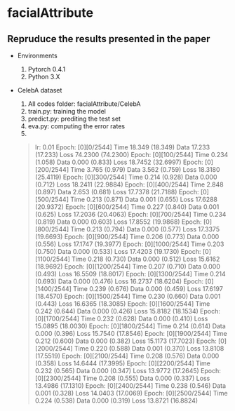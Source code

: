 # facialAttribute

## Repruduce the results presented in the paper

- Environments
  1. Pytorch 0.4.1
  2. Python 3.X
  
- CelebA dataset
  1. All codes folder: facialAttribute/CelebA 
  2. train.py: training the model
  3. predict.py: prediting the test set
  4. eva.py: computing the error rates
  5. 
  >lr: 0.01
Epoch: [0][0/2544]	Time 18.349 (18.349)	Data 17.233 (17.233)	Loss 74.2300 (74.2300)
Epoch: [0][100/2544]	Time 0.234 (1.058)	Data 0.000 (0.833)	Loss 18.7452 (32.6997)
Epoch: [0][200/2544]	Time 3.765 (0.979)	Data 3.562 (0.759)	Loss 18.3180 (25.4119)
Epoch: [0][300/2544]	Time 0.214 (0.928)	Data 0.000 (0.712)	Loss 18.2411 (22.9884)
Epoch: [0][400/2544]	Time 2.848 (0.897)	Data 2.653 (0.681)	Loss 17.7378 (21.7188)
Epoch: [0][500/2544]	Time 0.213 (0.871)	Data 0.001 (0.655)	Loss 17.6288 (20.9372)
Epoch: [0][600/2544]	Time 0.227 (0.840)	Data 0.001 (0.625)	Loss 17.2036 (20.4063)
Epoch: [0][700/2544]	Time 0.234 (0.819)	Data 0.000 (0.603)	Loss 17.8552 (19.9868)
Epoch: [0][800/2544]	Time 0.213 (0.794)	Data 0.000 (0.577)	Loss 17.3375 (19.6693)
Epoch: [0][900/2544]	Time 0.206 (0.773)	Data 0.000 (0.556)	Loss 17.1747 (19.3977)
Epoch: [0][1000/2544]	Time 0.203 (0.750)	Data 0.000 (0.533)	Loss 17.4203 (19.1730)
Epoch: [0][1100/2544]	Time 0.218 (0.730)	Data 0.000 (0.512)	Loss 15.6162 (18.9692)
Epoch: [0][1200/2544]	Time 0.207 (0.710)	Data 0.000 (0.493)	Loss 16.5509 (18.8017)
Epoch: [0][1300/2544]	Time 0.214 (0.693)	Data 0.000 (0.476)	Loss 16.2737 (18.6204)
Epoch: [0][1400/2544]	Time 0.239 (0.676)	Data 0.000 (0.459)	Loss 17.6197 (18.4570)
Epoch: [0][1500/2544]	Time 0.230 (0.660)	Data 0.001 (0.443)	Loss 16.6365 (18.3085)
Epoch: [0][1600/2544]	Time 0.242 (0.644)	Data 0.000 (0.426)	Loss 15.8182 (18.1534)
Epoch: [0][1700/2544]	Time 0.232 (0.628)	Data 0.000 (0.410)	Loss 15.0895 (18.0030)
Epoch: [0][1800/2544]	Time 0.214 (0.614)	Data 0.000 (0.396)	Loss 15.7540 (17.8546)
Epoch: [0][1900/2544]	Time 0.212 (0.600)	Data 0.000 (0.382)	Loss 15.1173 (17.7023)
Epoch: [0][2000/2544]	Time 0.220 (0.588)	Data 0.001 (0.370)	Loss 13.8108 (17.5519)
Epoch: [0][2100/2544]	Time 0.208 (0.576)	Data 0.000 (0.358)	Loss 14.6444 (17.3995)
Epoch: [0][2200/2544]	Time 0.232 (0.565)	Data 0.000 (0.347)	Loss 13.9772 (17.2645)
Epoch: [0][2300/2544]	Time 0.208 (0.555)	Data 0.000 (0.337)	Loss 13.4986 (17.1310)
Epoch: [0][2400/2544]	Time 0.238 (0.546)	Data 0.001 (0.328)	Loss 14.0403 (17.0069)
Epoch: [0][2500/2544]	Time 0.224 (0.538)	Data 0.000 (0.319)	Loss 13.8721 (16.8824)
